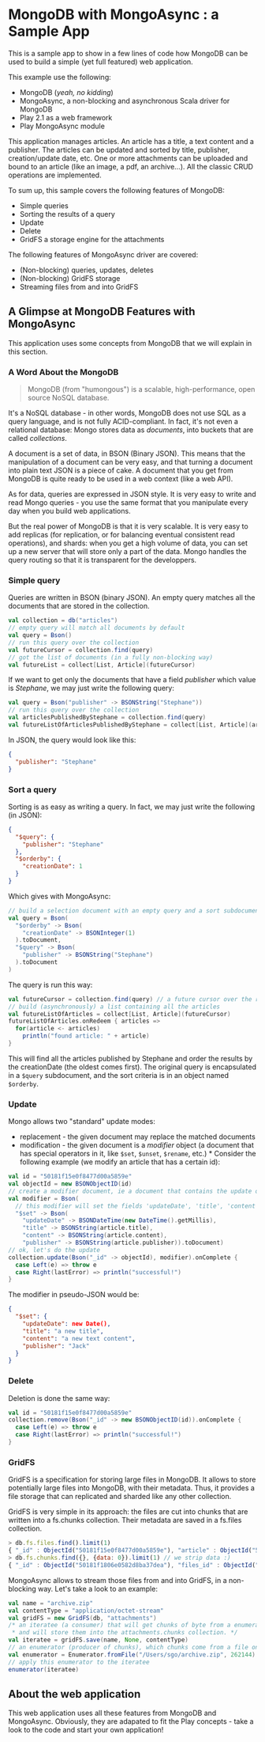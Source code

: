 # MongoDB with MongoAsync : a Sample App

This is a sample app to show in a few lines of code how MongoDB can be used to build a simple (yet full featured) web application.

This example use the following:
* MongoDB (*yeah, no kidding*)
* MongoAsync, a non-blocking and asynchronous Scala driver for MongoDB
* Play 2.1 as a web framework
* Play MongoAsync module

This application manages articles. An article has a title, a text content and a publisher. The articles can be updated and sorted by title, publisher, creation/update date, etc. One or more attachments can be uploaded and bound to an article (like an image, a pdf, an archive...). All the classic CRUD operations are implemented.

To sum up, this sample covers the following features of MongoDB:
* Simple queries
* Sorting the results of a query
* Update
* Delete
* GridFS a storage engine for the attachments

The following features of MongoAsync driver are covered:
* (Non-blocking) queries, updates, deletes
* (Non-blocking) GridFS storage
* Streaming files from and into GridFS

## A Glimpse at MongoDB Features with MongoAsync

This application uses some concepts from MongoDB that we will explain in this section.

### A Word About the MongoDB

> MongoDB (from "humongous") is a scalable, high-performance, open source NoSQL database.

It's a NoSQL database - in other words, MongoDB does not use SQL as a query language, and is not fully ACID-compliant. In fact, it's not even a relational database: Mongo stores data as *documents*, into buckets that are called *collections*.

A document is a set of data, in BSON (Binary JSON). This means that the manipulation of a document can be very easy, and that turning a document into plain text JSON is a piece of cake. A document that you get from MongoDB is quite ready to be used in a web context (like a web API).

As for data, queries are expressed in JSON style. It is very easy to write and read Mongo queries - you use the same format that you manipulate every day when you build web applications.

But the real power of MongoDB is that it is very scalable. It is very easy to add replicas (for replication, or for balancing eventual consistent read operations), and shards: when you get a high volume of data, you can set up a new server that will store only a part of the data. Mongo handles the query routing so that it is transparent for the developpers.

### Simple query

Queries are written in BSON (binary JSON). An empty query matches all the documents that are stored in the collection.

```scala
val collection = db("articles")
// empty query will match all documents by default
val query = Bson()
// run this query over the collection
val futureCursor = collection.find(query)
// got the list of documents (in a fully non-blocking way)
val futureList = collect[List, Article](futureCursor)
```

If we want to get only the documents that have a field *publisher* which value is *Stephane*, we may just write the following query:

```scala
val query = Bson("publisher" -> BSONString("Stephane"))
// run this query over the collection
val articlesPublishedByStephane = collection.find(query)
val futureListOfArticlesPublishedByStephane = collect[List, Article](articlesPublishedByStephane)
```

In JSON, the query would look like this:

```json
{
  "publisher": "Stephane"
}
```

### Sort a query

Sorting is as easy as writing a query. In fact, we may just write the following (in JSON):

```json
{
  "$query": {
    "publisher": "Stephane"
  },
  "$orderby": {
    "creationDate": 1
  }
}
```

Which gives with MongoAsync:

```scala
// build a selection document with an empty query and a sort subdocument ('$orderby')
val query = Bson(
  "$orderby" -> Bson(
    "creationDate" -> BSONInteger(1)
  ).toDocument,
  "$query" -> Bson(
    "publisher" -> BSONString("Stephane")
  ).toDocument
)
```

The query is run this way:

```scala
val futureCursor = collection.find(query) // a future cursor over the results
// build (asynchronously) a list containing all the articles
val futureListOfArticles = collect[List, Article](futureCursor)
futureListOfArticles.onRedeem { articles =>
  for(article <- articles)
    println("found article: " + article)
}
```

This will find all the articles published by Stephane and order the results by the creationDate (the oldest comes first).
The original query is encapsulated in a `$query` subdocument, and the sort criteria is in an object named `$orderby`.

### Update

Mongo allows two "standard" update modes:
* replacement - the given document may replace the matched documents
* modification - the given document is a *modifier* object (a document that has special operators in it, like `$set`, `$unset`, `$rename`, etc.)
                                                  * 
Consider the following example (we modify an article that has a certain id):

```scala
val id = "50181f15e0f8477d00a5859e"
val objectId = new BSONObjectID(id)
// create a modifier document, ie a document that contains the update operations to run onto the documents matching the query
val modifier = Bson(
  // this modifier will set the fields 'updateDate', 'title', 'content', and 'publisher'
  "$set" -> Bson(
    "updateDate" -> BSONDateTime(new DateTime().getMillis),
    "title" -> BSONString(article.title),
    "content" -> BSONString(article.content),
    "publisher" -> BSONString(article.publisher)).toDocument)
// ok, let's do the update
collection.update(Bson("_id" -> objectId), modifier).onComplete {
  case Left(e) => throw e
  case Right(lastError) => println("successful!")
}
```

The modifier in pseudo-JSON would be:
```json
{
  "$set": {
    "updateDate": new Date(),
    "title": "a new title",
    "content": "a new text content",
    "publisher": "Jack"
  }
}
```

### Delete

Deletion is done the same way:

```scala
val id = "50181f15e0f8477d00a5859e"
collection.remove(Bson("_id" -> new BSONObjectID(id)).onComplete {
  case Left(e) => throw e
  case Right(lastError) => println("successful!")
}
```

### GridFS

GridFS is a specification for storing large files in MongoDB. It allows to store potentially large files into MongoDB, with their metadata. Thus, it provides a file storage that can replicated and sharded like any other collection.

GridFS is very simple in its approach: the files are cut into chunks that are written into a fs.chunks collection. Their metadata are saved in a fs.files collection.

```javascript
> db.fs.files.find().limit(1)
{ "_id" : ObjectId("50181f15e0f8477d00a5859e"), "article" : ObjectId("50181efbe0f8477f00a5859d"), "chunkSize" : 262144, "contentType" : "application/octet-stream", "filename" : "archive.zip", "length" : 36018804, "uploadDate" : ISODate("2012-07-31T18:08:25.175Z") }
> db.fs.chunks.find({}, {data: 0}).limit(1) // we strip data :)
{ "_id" : ObjectId("50181f1806e0582d8ba37dea"), "files_id" : ObjectId("50181f15e0f8477d00a5859e"), "n" : 124}
```

MongoAsync allows to stream those files from and into GridFS, in a non-blocking way. Let's take a look to an example:

```scala
val name = "archive.zip"
val contentType = "application/octet-stream"
val gridFS = new GridFS(db, "attachments")
/* an iteratee (a consumer) that will get chunks of byte from a enumerator (producer)
 * and will store them into the attachments.chunks collection. */
val iteratee = gridFS.save(name, None, contentType)
// an enumerator (producer of chunks), which chunks come from a file on the filesystem
val enumerator = Enumerator.fromFile("/Users/sgo/archive.zip", 262144)
// apply this enumerator to the iteratee
enumerator(iteratee)
```
## About the web application

This web application uses all these features from MongoDB and MongoAsync. Obviously, they are adapated to fit the Play concepts - take a look to the code and start your own application!
